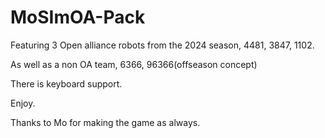# MoSImOA-Pack

Featuring 3 Open alliance robots from the 2024 season,
  4481,
  3847,
  1102.
  
As well as a non OA team,
  6366,
  96366(offseason concept)

  There is keyboard support.

  Enjoy.

  Thanks to Mo for making the game as always.
